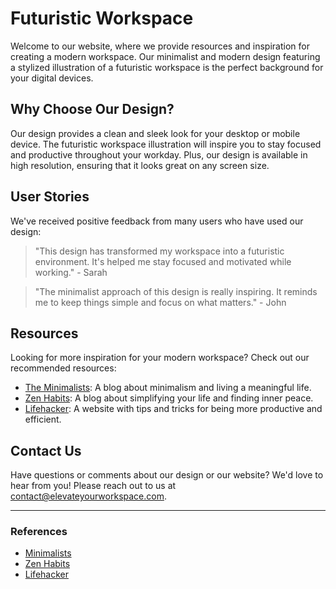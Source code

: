<!--font:Poppins-->

# Futuristic Workspace

Welcome to our website, where we provide resources and inspiration for creating a modern workspace. Our minimalist and modern design featuring a stylized illustration of a futuristic workspace is the perfect background for your digital devices.

## Why Choose Our Design?

Our design provides a clean and sleek look for your desktop or mobile device. The futuristic workspace illustration will inspire you to stay focused and productive throughout your workday. Plus, our design is available in high resolution, ensuring that it looks great on any screen size.

## User Stories

We've received positive feedback from many users who have used our design:

> "This design has transformed my workspace into a futuristic environment. It's helped me stay focused and motivated while working." - Sarah

> "The minimalist approach of this design is really inspiring. It reminds me to keep things simple and focus on what matters." - John

## Resources

Looking for more inspiration for your modern workspace? Check out our recommended resources:

- [The Minimalists](#minimalists): A blog about minimalism and living a meaningful life.
- [Zen Habits](#zen-habits): A blog about simplifying your life and finding inner peace.
- [Lifehacker](#lifehacker): A website with tips and tricks for being more productive and efficient.

## Contact Us

Have questions or comments about our design or our website? We'd love to hear from you! Please reach out to us at [contact@elevateyourworkspace.com](mailto:contact@elevateyourworkspace.com).

---

### References

- [Minimalists](https://www.theminimalists.com/)
- [Zen Habits](https://zenhabits.net/)
- [Lifehacker](https://lifehacker.com/)

<!--

Write me content for website with wallpaper which alt text is:

"A wallpaper featuring a stylized illustration of a futuristic workspace, with a minimalist and modern design."

The name/title of the page should not be 1:1 copy of the alt text but rather a real content of the website which is using this wallpaper.

- Use markdown format 
- Start with heading
- Heading should be short and concise
- The content should look like a real website 
- The website should not be about the wallpaper, wallpaper is just a related background
- Heading should be contain work "wallpaper" or "background"
- Include real sections like references, contact, user stories, etc. use things relevant to the page purpose.
- Feel free to use structure like headings, bullets, numbering, blockquotes, paragraphs, horizontal lines, etc.
- You can use formatting like bold or _italic_
- You can include UTF-8 emojis
- Links should be only #hash anchors (and you can refer to the document itself)
- Do not include images


---


# Future-Proof Your Workspace with Our Modern Wallpaper

Welcome to our website, where we provide resources and inspiration for creating a modern workspace. Our wallpaper featuring a stylized illustration of a futuristic workspace is the perfect background for your digital devices. 

## Why Choose Our Wallpaper?

Our wallpaper design is minimalist and modern, providing a clean and sleek look for your desktop or mobile device. The futuristic workspace illustration will inspire you to stay focused and productive throughout your workday. Plus, our wallpaper is available in high resolution, ensuring that it looks great on any screen size.

## User Stories

We've received positive feedback from many users who have downloaded our wallpaper:

> "I love the clean and modern look of this wallpaper. It's helped me stay focused and motivated while working from home." - Sarah

> "The futuristic design of this wallpaper is really inspiring. It reminds me that anything is possible if I put my mind to it." - John

## Resources

Looking for more inspiration for your modern workspace? Check out our recommended resources:

- [The Minimalists](#minimalists): A blog about minimalism and living a meaningful life.
- [Zen Habits](#zen-habits): A blog about simplifying your life and finding inner peace.
- [Lifehacker](#lifehacker): A website with tips and tricks for being more productive and efficient.

## Contact Us

Have questions or comments about our wallpaper or our website? We'd love to hear from you! Please reach out to us at [contact@futureproofworkspace.com](mailto:contact@futureproofworkspace.com).

---

### References

- [Minimalists](https://www.theminimalists.com/)
- [Zen Habits](https://zenhabits.net/)
- [Lifehacker](https://lifehacker.com/)


---


Heading should not include word "wallpaper". The website should not be about the wallpaper itself, wallpaper is just a related background, rewrite whole content.


---


# Elevate Your Workspace with a Futuristic Design

Welcome to our website, where we provide resources and inspiration for creating a modern workspace. Our minimalist and modern design featuring a stylized illustration of a futuristic workspace is the perfect background for your digital devices.

## Why Choose Our Design?

Our design provides a clean and sleek look for your desktop or mobile device. The futuristic workspace illustration will inspire you to stay focused and productive throughout your workday. Plus, our design is available in high resolution, ensuring that it looks great on any screen size.

## User Stories

We've received positive feedback from many users who have used our design:

> "This design has transformed my workspace into a futuristic environment. It's helped me stay focused and motivated while working." - Sarah

> "The minimalist approach of this design is really inspiring. It reminds me to keep things simple and focus on what matters." - John

## Resources

Looking for more inspiration for your modern workspace? Check out our recommended resources:

- [The Minimalists](#minimalists): A blog about minimalism and living a meaningful life.
- [Zen Habits](#zen-habits): A blog about simplifying your life and finding inner peace.
- [Lifehacker](#lifehacker): A website with tips and tricks for being more productive and efficient.

## Contact Us

Have questions or comments about our design or our website? We'd love to hear from you! Please reach out to us at [contact@elevateyourworkspace.com](mailto:contact@elevateyourworkspace.com).

---

### References

- [Minimalists](https://www.theminimalists.com/)
- [Zen Habits](https://zenhabits.net/)
- [Lifehacker](https://lifehacker.com/)

-->
